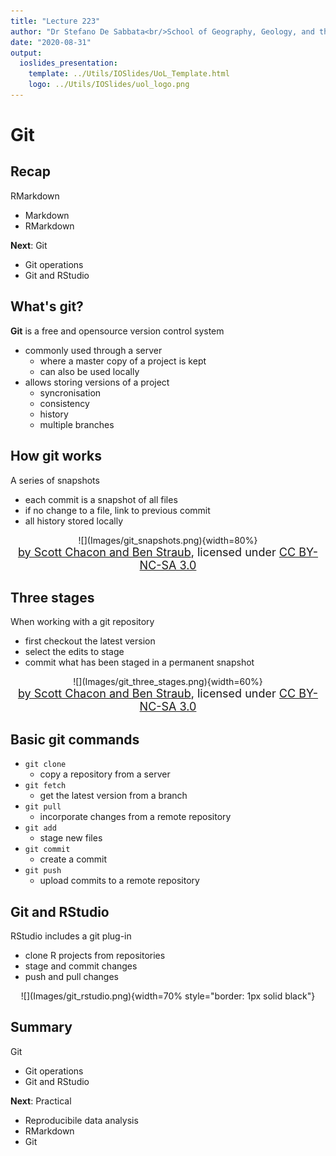 ```yaml
---
title: "Lecture 223"
author: "Dr Stefano De Sabbata<br/>School of Geography, Geology, and the Env.<br/><a href=\"mailto:s.desabbata@le.ac.uk\">s.desabbata&commat;le.ac.uk</a> &vert; <a href=\"https://twitter.com/maps4thought\">&commat;maps4thought</a><br/><a href=\"https://github.com/sdesabbata/GY7702\">github.com/sdesabbata/GY7702</a> licensed under <a href=\"https://www.gnu.org/licenses/gpl-3.0.html\">GNU GPL v3.0</a>"
date: "2020-08-31"
output:
  ioslides_presentation:
    template: ../Utils/IOSlides/UoL_Template.html
    logo: ../Utils/IOSlides/uol_logo.png
---
```






# Git


## Recap

RMarkdown

- Markdown
- RMarkdown

**Next**: Git

- Git operations
- Git and RStudio



## What's git?

**Git** is a free and opensource version control system

- commonly used through a server
    - where a master copy of a project is kept
    - can also be used locally
- allows storing versions of a project
    - syncronisation
    - consistency
    - history
    - multiple branches



## How git works

A series of snapshots

- each commit is a snapshot of all files
- if no change to a file, link to previous commit
- all history stored locally

<center>
![](Images/git_snapshots.png){width=80%}

<br/>
<font size="4">
<a href="https://git-scm.com/book/en/v2/Getting-Started-What-is-Git%3F">by Scott Chacon and Ben Straub</a>, licensed under <a href="https://creativecommons.org/licenses/by-nc-sa/3.0/">CC BY-NC-SA 3.0</a>
</font>
</center>



## Three stages

When working with a git repository

- first checkout the latest version
- select the edits to stage
- commit what has been staged in a permanent snapshot

<center>
![](Images/git_three_stages.png){width=60%}

<br/>
<font size="4">
<a href="https://git-scm.com/book/en/v2/Getting-Started-What-is-Git%3F">by Scott Chacon and Ben Straub</a>, licensed under <a href="https://creativecommons.org/licenses/by-nc-sa/3.0/">CC BY-NC-SA 3.0</a>
</font>
</center>


## Basic git commands

- `git clone`
    - copy a repository from a server
- `git fetch`
    - get the latest version from a branch
- `git pull`
    - incorporate changes from a remote repository
- `git add`
    - stage new files
- `git commit`
    - create a commit
- `git push`
    - upload commits to a remote repository



## Git and RStudio

RStudio includes a git plug-in

- clone R projects from repositories
- stage and commit changes
- push and pull changes

<center>
![](Images/git_rstudio.png){width=70% style="border: 1px solid black"}
</center>



## Summary

Git

- Git operations
- Git and RStudio

**Next**: Practical

- Reproducibile data analysis
- RMarkdown
- Git
